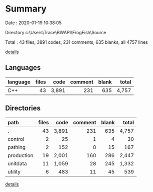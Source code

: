 # Summary

Date : 2020-01-19 10:38:05

Directory c:\Users\Trace\BWAPI\FrogFish\Source

Total : 43 files,  3891 codes, 231 comments, 635 blanks, all 4757 lines

[details](details.md)

## Languages
| language | files | code | comment | blank | total |
| :--- | ---: | ---: | ---: | ---: | ---: |
| C++ | 43 | 3,891 | 231 | 635 | 4,757 |

## Directories
| path | files | code | comment | blank | total |
| :--- | ---: | ---: | ---: | ---: | ---: |
| . | 43 | 3,891 | 231 | 635 | 4,757 |
| control | 2 | 25 | 1 | 4 | 30 |
| pathing | 2 | 152 | 0 | 15 | 167 |
| production | 19 | 2,001 | 160 | 286 | 2,447 |
| unitdata | 11 | 1,059 | 28 | 245 | 1,332 |
| utility | 6 | 483 | 11 | 45 | 539 |

[details](details.md)